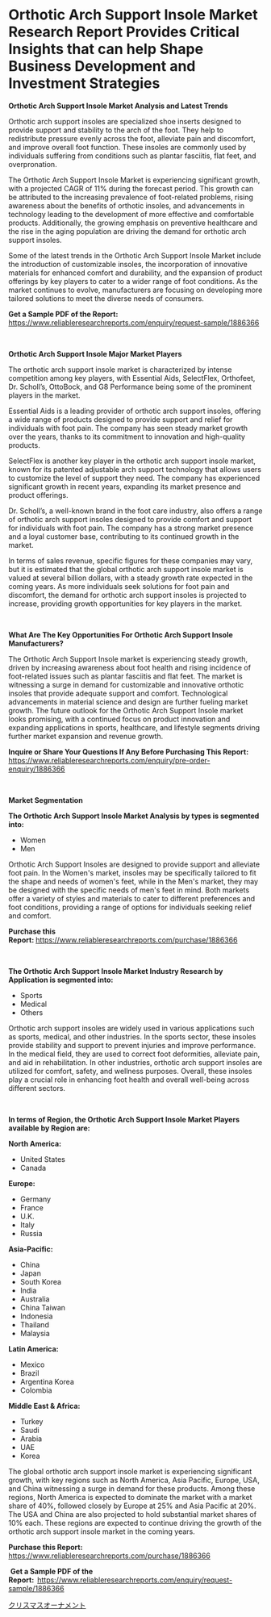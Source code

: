 <p><h1>Orthotic Arch Support Insole Market Research Report Provides Critical Insights that can help Shape Business Development and Investment Strategies</h1></p><p><strong>Orthotic Arch Support Insole Market Analysis and Latest Trends</strong></p>
<p><p>Orthotic arch support insoles are specialized shoe inserts designed to provide support and stability to the arch of the foot. They help to redistribute pressure evenly across the foot, alleviate pain and discomfort, and improve overall foot function. These insoles are commonly used by individuals suffering from conditions such as plantar fasciitis, flat feet, and overpronation.</p><p>The Orthotic Arch Support Insole Market is experiencing significant growth, with a projected CAGR of 11% during the forecast period. This growth can be attributed to the increasing prevalence of foot-related problems, rising awareness about the benefits of orthotic insoles, and advancements in technology leading to the development of more effective and comfortable products. Additionally, the growing emphasis on preventive healthcare and the rise in the aging population are driving the demand for orthotic arch support insoles.</p><p>Some of the latest trends in the Orthotic Arch Support Insole Market include the introduction of customizable insoles, the incorporation of innovative materials for enhanced comfort and durability, and the expansion of product offerings by key players to cater to a wider range of foot conditions. As the market continues to evolve, manufacturers are focusing on developing more tailored solutions to meet the diverse needs of consumers.</p></p>
<p><strong>Get a Sample PDF of the Report:&nbsp;</strong> <a href="https://www.reliableresearchreports.com/enquiry/request-sample/1886366">https://www.reliableresearchreports.com/enquiry/request-sample/1886366</a></p>
<p>&nbsp;</p>
<p><strong>Orthotic Arch Support Insole Major Market Players</strong></p>
<p><p>The orthotic arch support insole market is characterized by intense competition among key players, with Essential Aids, SelectFlex, Orthofeet, Dr. Scholl’s, OttoBock, and G8 Performance being some of the prominent players in the market. </p><p>Essential Aids is a leading provider of orthotic arch support insoles, offering a wide range of products designed to provide support and relief for individuals with foot pain. The company has seen steady market growth over the years, thanks to its commitment to innovation and high-quality products.</p><p>SelectFlex is another key player in the orthotic arch support insole market, known for its patented adjustable arch support technology that allows users to customize the level of support they need. The company has experienced significant growth in recent years, expanding its market presence and product offerings.</p><p>Dr. Scholl’s, a well-known brand in the foot care industry, also offers a range of orthotic arch support insoles designed to provide comfort and support for individuals with foot pain. The company has a strong market presence and a loyal customer base, contributing to its continued growth in the market.</p><p>In terms of sales revenue, specific figures for these companies may vary, but it is estimated that the global orthotic arch support insole market is valued at several billion dollars, with a steady growth rate expected in the coming years. As more individuals seek solutions for foot pain and discomfort, the demand for orthotic arch support insoles is projected to increase, providing growth opportunities for key players in the market.</p></p>
<p>&nbsp;</p>
<p><strong>What Are The Key Opportunities For Orthotic Arch Support Insole Manufacturers?</strong></p>
<p><p>The Orthotic Arch Support Insole market is experiencing steady growth, driven by increasing awareness about foot health and rising incidence of foot-related issues such as plantar fasciitis and flat feet. The market is witnessing a surge in demand for customizable and innovative orthotic insoles that provide adequate support and comfort. Technological advancements in material science and design are further fueling market growth. The future outlook for the Orthotic Arch Support Insole market looks promising, with a continued focus on product innovation and expanding applications in sports, healthcare, and lifestyle segments driving further market expansion and revenue growth.</p></p>
<p><strong>Inquire or Share Your Questions If Any Before Purchasing This Report:</strong> <a href="https://www.reliableresearchreports.com/enquiry/pre-order-enquiry/1886366">https://www.reliableresearchreports.com/enquiry/pre-order-enquiry/1886366</a></p>
<p>&nbsp;</p>
<p><strong>Market Segmentation</strong></p>
<p><strong>The Orthotic Arch Support Insole Market Analysis by types is segmented into:</strong></p>
<p><ul><li>Women</li><li>Men</li></ul></p>
<p><p>Orthotic Arch Support Insoles are designed to provide support and alleviate foot pain. In the Women's market, insoles may be specifically tailored to fit the shape and needs of women's feet, while in the Men's market, they may be designed with the specific needs of men's feet in mind. Both markets offer a variety of styles and materials to cater to different preferences and foot conditions, providing a range of options for individuals seeking relief and comfort.</p></p>
<p><strong>Purchase this Report:&nbsp;</strong><a href="https://www.reliableresearchreports.com/purchase/1886366">https://www.reliableresearchreports.com/purchase/1886366</a></p>
<p>&nbsp;</p>
<p><strong>The Orthotic Arch Support Insole Market Industry Research by Application is segmented into:</strong></p>
<p><ul><li>Sports</li><li>Medical</li><li>Others</li></ul></p>
<p><p>Orthotic arch support insoles are widely used in various applications such as sports, medical, and other industries. In the sports sector, these insoles provide stability and support to prevent injuries and improve performance. In the medical field, they are used to correct foot deformities, alleviate pain, and aid in rehabilitation. In other industries, orthotic arch support insoles are utilized for comfort, safety, and wellness purposes. Overall, these insoles play a crucial role in enhancing foot health and overall well-being across different sectors.</p></p>
<p>&nbsp;</p>
<p><strong>In terms of Region, the Orthotic Arch Support Insole Market Players available by Region are:</strong></p>
<p>
    <p> <strong> North America: </strong>
        <ul>
            <li>United States</li>
            <li>Canada</li>
        </ul>
        </p> 
    <p> <strong> Europe: </strong>
        <ul>
            <li>Germany</li>
            <li>France</li>
            <li>U.K.</li>
            <li>Italy</li>
            <li>Russia</li>
        </ul>
        </p> 
    <p> <strong> Asia-Pacific: </strong>
        <ul>
            <li>China</li>
            <li>Japan</li>
            <li>South Korea</li>
            <li>India</li>
            <li>Australia</li>
            <li>China Taiwan</li>
            <li>Indonesia</li>
            <li>Thailand</li>
            <li>Malaysia</li>
        </ul>
        </p> 
    <p> <strong> Latin America: </strong>
        <ul>
            <li>Mexico</li>
            <li>Brazil</li>
            <li>Argentina Korea</li>
            <li>Colombia</li>
        </ul>
        </p> 
    <p> <strong> Middle East & Africa: </strong>
        <ul>
            <li>Turkey</li>
            <li>Saudi</li>
            <li>Arabia</li>
            <li>UAE</li>
            <li>Korea</li>
        </ul>
    </p>
    </p>
<p><p>The global orthotic arch support insole market is experiencing significant growth, with key regions such as North America, Asia Pacific, Europe, USA, and China witnessing a surge in demand for these products. Among these regions, North America is expected to dominate the market with a market share of 40%, followed closely by Europe at 25% and Asia Pacific at 20%. The USA and China are also projected to hold substantial market shares of 10% each. These regions are expected to continue driving the growth of the orthotic arch support insole market in the coming years.</p></p>
<p><strong>Purchase this Report: </strong><a href="https://www.reliableresearchreports.com/purchase/1886366">https://www.reliableresearchreports.com/purchase/1886366</a></p>
<p>&nbsp;<strong>Get a Sample PDF of the Report:&nbsp;&nbsp;</strong><a href="https://www.reliableresearchreports.com/enquiry/request-sample/1886366">https://www.reliableresearchreports.com/enquiry/request-sample/1886366</a></p>
<p><strong></strong></p>
<p><p><a href="https://github.com/oqoeusbvpadwjs08/Market-Research-Report-List-1/blob/main/51913404897.md">クリスマスオーナメント</a></p></p>